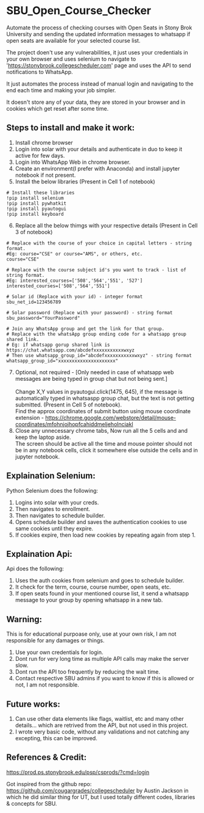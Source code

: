 # SBU_Open_Course_Checker

Automate the process of checking courses with Open Seats in Stony Brok University and sending the updated information messages to whatsapp if open seats are available for your selected course list. <br />

The project doen't use any vulnerabilities, it just uses your credentials in your own browser and uses selenium to navigate to 'https://stonybrook.collegescheduler.com' page and uses the API to send notifications to WhatsApp. <br />

It just automates the process instead of manual login and navigating to the end each time and making your job simpler. <br/>

It doesn't store any of your data, they are stored in your browser and in cookies which get reset after some time.


## Steps to install and make it work:
1) Install chrome browser
2) Login into solar with your details and authenticate in duo to keep it active for few days.
3) Login into WhatsApp Web in chrome browser.
4) Create an environment(I prefer with Anaconda) and install jupyter notebook if not present.
5) Install the below libraries (Present in Cell 1 of notebook)
```
# Install these libraries
!pip install selenium
!pip install pywhatkit
!pip install pyautogui
!pip install keyboard
```
6) Replace all the below thimgs with your respective details (Present in Cell 3 of notebook)
```
# Replace with the course of your choice in capital letters - string format.
#Eg: course="CSE" or course="AMS", or others, etc.
course="CSE"

# Replace with the course subject id's you want to track - list of string format. 
#Eg: interested_courses=['508','564','551', '527']
interested_courses=['508','564','551']

# Solar id (Replace with your id) - integer format
sbu_net_id=123456789

# Solar password (Replace with your password) - string format
sbu_password="YourPassword"

# Join any WhatsApp group and get the link for that group.
# Replace with the whatsApp group ending code for a whatsapp group shared link.
# Eg: if whatsapp gorup shared link is https://chat.whatsapp.com/abcdefxxxxxxxxxxxwxyz
# Then use whatsapp_group_id="abcdefxxxxxxxxxxxwxyz" - string format
whatsapp_group_id="xxxxxxxxxxxxxxxxxxxxx"
```
7) Optional, not required - [Only needed in case of whatsapp web messages are being typed in group chat but not being sent.] <br /> <br />
   Change X,Y values in pyautogui.click(1475, 645), if the message is automatically typed in whatsaspp group chat, but the text is not getting submitted. (Present in Cell 5 of notebook). <br />
   Find the approx coordinates of submit button using mouse coordinate extension - https://chrome.google.com/webstore/detail/mouse-coordinates/mfohnjojhopfcahiddmeljeholnciakl
8) Close any unnecessary chrome tabs, Now run all the 5 cells and and keep the laptop aside. <br />
    The screen should be active all the time and mouse pointer should not be in any notebook cells, click it somewhere else outside the cells and in jupyter notebook.



## Explaination Selenium:

Python Selenium does the following:
1) Logins into solar with your creds.
2) Then navigates to enrollment.
3) Then navigates to schedule builder.
4) Opens schedule builder and saves the authentication cookies to use same cookies until they expire.
5) If cookies expire, then load new cookies by repeating again from step 1.



## Explaination Api:

Api does the following:
1) Uses the auth cookies from selenium and goes to schedule builder.
2) It check for the term, course, course number, open seats, etc.
3) If open seats found in your mentioned course list, it send a whatsapp message to your group by opening whatsapp in a new tab.



## Warning:

This is for educational purpoase only, use at your own risk, I am not responsible for any damages or things.

1) Use your own credentials for login.
2) Dont run for very long time as multiple API calls may make the server slow.
3) Dont run the API too frequently by reducing the wait time.
4) Contact respective SBU admins if you want to know if this is allowed or not, I am not responsible.



## Future works:

1) Can use other data elements like flags, waitlist, etc and many other details... which are retrived from the API, but not used in this project.
2) I wrote very basic code, without any validations and not catching any excepting, this can be improved.



## References & Credit: 

https://prod.ps.stonybrook.edu/psp/csprods/?cmd=login <br />

Got inspired from the github repo: https://github.com/cougargrades/collegescheduler by Austin Jackson in which he did similar thing for UT, but I used totally different codes, libraries & concepts for SBU.
